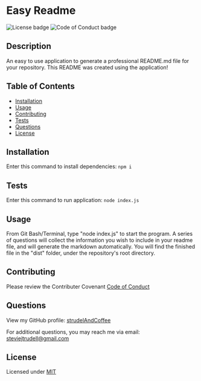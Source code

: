 # Easy Readme

![License badge](https://img.shields.io/badge/License-mit-green)
![Code of Conduct badge](https://img.shields.io/badge/Contributor%20Covenant-2.1-4baaaa.svg)

## Description

An easy to use application to generate a professional README.md file for your repository. This README was created using the application!

## Table of Contents

* [Installation](#installation)
* [Usage](#usage)
* [Contributing](#contributing)
* [Tests](#tests)
* [Questions](#questions)
* [License](#license)

## Installation

Enter this command to install dependencies: `npm i`

## Tests

Enter this command to run application: `node index.js`

## Usage

From Git Bash/Terminal, type "node index.js" to start the program. A series of questions will collect the information you wish to include in your readme file, and will generate the markdown automatically. You will find the finished file in the "dist" folder, under the repository's root directory.

## Contributing

Please review the Contributer Covenant [Code of Conduct](https://www.contributor-covenant.org/version/2/1/code_of_conduccode_of_conduct.txt)

## Questions

View my GitHub profile: [strudelAndCoffee](https://github.com/strudelAndCoffee)

For additional questions, you may reach me via email: steviejtrudell@gmail.com 


## License

Licensed under [MIT](https://choosealicense.com/licenses/mit/)
